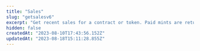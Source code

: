 ```yaml
---
title: "Sales"
slug: "getsalesv6"
excerpt: "Get recent sales for a contract or token. Paid mints are returned in this `sales` endpoint, free mints can be found in the `/activities/` endpoints. Array of contracts max limit is 20."
hidden: false
createdAt: "2023-08-10T17:43:56.152Z"
updatedAt: "2023-08-18T15:11:28.855Z"
---
```

